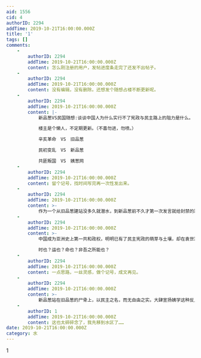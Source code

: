 ```yaml
---
aid: 1556
cid: 4
authorID: 2294
addTime: 2019-10-21T16:00:00.000Z
title: '1'
tags: []
comments:
    -
        authorID: 2294
        addTime: 2019-10-21T16:00:00.000Z
        content: 怎么刚注册的用户，发帖进度条走完了还发不出帖子。
    -
        authorID: 2294
        addTime: 2019-10-21T16:00:00.000Z
        content: 没有编辑，没有删除。还想发个随想占楼不断更新呢。
    -
        authorID: 2294
        addTime: 2019-10-21T16:00:00.000Z
        content: |-
            新品葱VS民国随想:谈谈中国人为什么实行不了宪政与民主路上的阻力是什么。

            楼主是个懒人，不定期更新。（不喜勿进，勿喷。）

            辛亥革命　VS　旧品葱

            民初变乱　VS　新品葱

            共匪叛国　VS　姨葱网
    -
        authorID: 2294
        addTime: 2019-10-21T16:00:00.000Z
        content: 留个记号，找时间写完再一次性发出来。
    -
        authorID: 2294
        addTime: 2019-10-21T16:00:00.000Z
        content: >-
            作为一个从旧品葱建站没多久就潜水，到新品葱前不久才第一次发言就给封禁的路人。本来给封禁后就没进过姨葱网了，今天偶尔路过2049，才晓得姨葱网还在继续劣币驱逐良币的把戏。继小二隐退后这几天又陆续有品葱大中华自由民主派老人退出，忽然想到和民国初建，中国成为亚洲第一共产后，各路牛鬼蛇神纷至沓来争权夺利群魔乱舞以至军阀混乱何其象也？
    -
        authorID: 2294
        addTime: 2019-10-21T16:00:00.000Z
        content: >-
            中国成为亚洲史上第一共和政权，明明已有了民主宪政的萌芽与土壤，却在袁世凯称帝，各军阀拥兵祸乱割据一方，连年混战以致鬼子侵华，最后在民主无量独裁无胆的蒋光头率领下败走台湾。中国人彻底从亚洲第一共和的荣光，沦陷为共产威权暴政的大后方。  

            时也？运也？命也？非吾之所能也？
    -
        authorID: 2294
        addTime: 2019-10-21T16:00:00.000Z
        content: 一点思路，一丝灵感，做个记号，成文再见。
    -
        authorID: 2294
        addTime: 2019-10-21T16:00:00.000Z
        content: >-
            新品葱站在旧品葱的尸骨上，以民主之名，而无自由之实。大肆宣扬姨学这种反人类学说，和那些站在辛亥革命血汗上吃人血馒头的独夫民贼袁世凯，陈炯明，汪精卫之流有什么两样？我真的很好奇，姨奴们为什么要列盯着中国不放，紧咬核灭杀光汉人最开心。姨奴们为什么不去分裂美国，不去分裂英国，不去分裂以色列，不去分列伊拉克，不去分裂欧盟？到世界各地裂土分疆占地为王不更好？姨粉们应该先把美国分裂出纽约国，再从纽约国分裂出曼哈顿国，曼哈顿国再分裂出格林尼治村国，依次类推。
    -
        authorID: 1
        addTime: 2019-10-21T16:00:00.000Z
        content: 这也太碎碎念了，我先移到水区了……
date: 2019-10-21T16:00:00.000Z
category: 水
---
```


1
